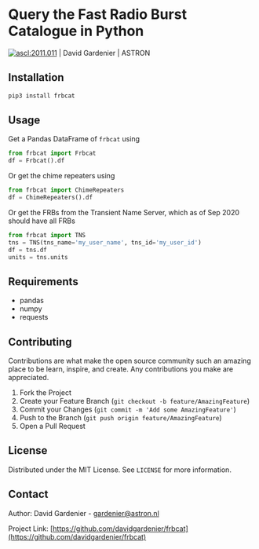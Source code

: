 # Query the Fast Radio Burst Catalogue in Python
<a href="https://ascl.net/2011.011"><img src="https://img.shields.io/badge/ascl-2011.011-blue.svg?colorB=262255" alt="ascl:2011.011" /></a> | David Gardenier | ASTRON

## Installation

```sh
pip3 install frbcat
```

## Usage
Get a Pandas DataFrame of `frbcat` using
```python
from frbcat import Frbcat
df = Frbcat().df
```
Or get the chime repeaters using
```python
from frbcat import ChimeRepeaters
df = ChimeRepeaters().df
```
Or get the FRBs from the Transient Name Server, which as of Sep 2020 should have all FRBs
```python
from frbcat import TNS
tns = TNS(tns_name='my_user_name', tns_id='my_user_id')
df = tns.df
units = tns.units
```

## Requirements

* pandas
* numpy
* requests

## Contributing

Contributions are what make the open source community such an amazing place to be learn, inspire, and create. Any contributions you make are appreciated.

1. Fork the Project
2. Create your Feature Branch (`git checkout -b feature/AmazingFeature`)
3. Commit your Changes (`git commit -m 'Add some AmazingFeature'`)
4. Push to the Branch (`git push origin feature/AmazingFeature`)
5. Open a Pull Request


## License

Distributed under the MIT License. See `LICENSE` for more information.


## Contact
Author: David Gardenier - gardenier@astron.nl

Project Link: [https://github.com/davidgardenier/frbcat](https://github.com/davidgardenier/frbcat)
